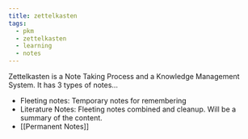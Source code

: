 ```yaml
---
title: zettelkasten
tags:
  - pkm
  - zettelkasten
  - learning
  - notes
---
```


Zettelkasten is a Note Taking Process and a Knowledge Management System. It has 3 types of notes…

- Fleeting notes: Temporary notes for remembering
- Literature Notes: Fleeting notes combined and cleanup. Will be a summary of the content.
- [[Permanent Notes]]
